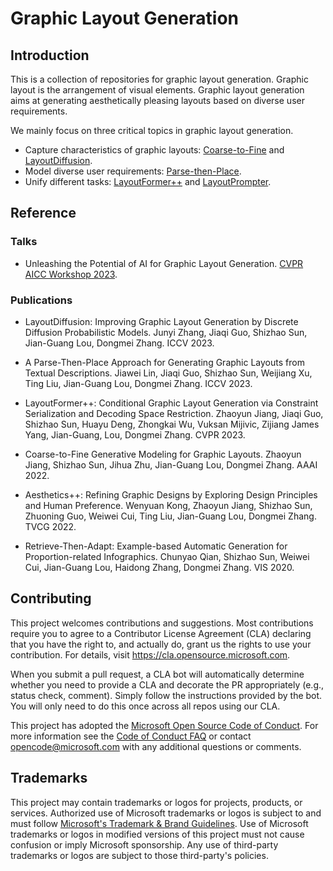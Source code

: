 # Graphic Layout Generation

## Introduction
This is a collection of repositories for graphic layout generation. Graphic layout is the arrangement of visual elements. Graphic layout generation aims at generating aesthetically pleasing layouts based on diverse user requirements. 

We mainly focus on three critical topics in graphic layout generation.

- Capture characteristics of graphic layouts: [Coarse-to-Fine](https://ojs.aaai.org/index.php/AAAI/article/view/19994) and [LayoutDiffusion](https://github.com/microsoft/LayoutGeneration/tree/main/LayoutDiffusion).
- Model diverse user requirements: [Parse-then-Place]().
- Unify different tasks: [LayoutFormer++](https://github.com/microsoft/LayoutGeneration/tree/main/LayoutFormer%2B%2B) and [LayoutPrompter]().

## Reference

### Talks

- Unleashing the Potential of AI for Graphic Layout Generation. [CVPR AICC Workshop 2023](https://ai4cc.net/).

### Publications
- LayoutDiffusion: Improving Graphic Layout Generation by Discrete Diffusion Probabilistic Models. Junyi Zhang, Jiaqi Guo, Shizhao Sun, Jian-Guang Lou, Dongmei Zhang. ICCV 2023.

- A Parse-Then-Place Approach for Generating Graphic Layouts from Textual Descriptions. Jiawei Lin, Jiaqi Guo, Shizhao Sun, Weijiang Xu, Ting Liu, Jian-Guang Lou, Dongmei Zhang. ICCV 2023.

- LayoutFormer++: Conditional Graphic Layout Generation via Constraint Serialization and Decoding Space Restriction. Zhaoyun Jiang, Jiaqi Guo, Shizhao Sun, Huayu Deng, Zhongkai Wu, Vuksan Mijivic, Zijiang James Yang, Jian-Guang, Lou, Dongmei Zhang. CVPR 2023.

- Coarse-to-Fine Generative Modeling for Graphic Layouts. Zhaoyun Jiang, Shizhao Sun, Jihua Zhu, Jian-Guang Lou, Dongmei Zhang. AAAI 2022.

- Aesthetics++: Refining Graphic Designs by Exploring Design Principles and Human Preference. Wenyuan Kong, Zhaoyun Jiang, Shizhao Sun, Zhuoning Guo, Weiwei Cui, Ting Liu, Jian-Guang Lou, Dongmei Zhang. TVCG 2022.

- Retrieve-Then-Adapt: Example-based Automatic Generation for Proportion-related Infographics. Chunyao Qian, Shizhao Sun, Weiwei Cui, Jian-Guang Lou, Haidong Zhang, Dongmei Zhang. VIS 2020.

## Contributing

This project welcomes contributions and suggestions.  Most contributions require you to agree to a
Contributor License Agreement (CLA) declaring that you have the right to, and actually do, grant us
the rights to use your contribution. For details, visit https://cla.opensource.microsoft.com.

When you submit a pull request, a CLA bot will automatically determine whether you need to provide
a CLA and decorate the PR appropriately (e.g., status check, comment). Simply follow the instructions
provided by the bot. You will only need to do this once across all repos using our CLA.

This project has adopted the [Microsoft Open Source Code of Conduct](https://opensource.microsoft.com/codeofconduct/).
For more information see the [Code of Conduct FAQ](https://opensource.microsoft.com/codeofconduct/faq/) or
contact [opencode@microsoft.com](mailto:opencode@microsoft.com) with any additional questions or comments.

## Trademarks

This project may contain trademarks or logos for projects, products, or services. Authorized use of Microsoft 
trademarks or logos is subject to and must follow 
[Microsoft's Trademark & Brand Guidelines](https://www.microsoft.com/en-us/legal/intellectualproperty/trademarks/usage/general).
Use of Microsoft trademarks or logos in modified versions of this project must not cause confusion or imply Microsoft sponsorship.
Any use of third-party trademarks or logos are subject to those third-party's policies.
